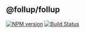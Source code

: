 ## @follup/follup

[![NPM version](https://img.shields.io/npm/v/@follup/follup.svg)](https://www.npmjs.org/package/@follup/follup)
[![Build Status](https://travis-ci.org/richardo2016/follup.svg)](https://travis-ci.org/richardo2016/follup)

